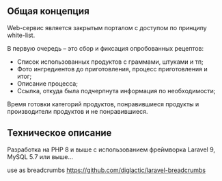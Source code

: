 ## Общая концепция

Web-сервис является закрытым порталом с доступом по принципу white-list.  

В первую очередь – это сбор и фиксация опробованных рецептов:
- Список использованных продуктов с граммами, штуками и тп;
- Фото ингредиентов до приготовления, процесс приготовления и итог;
- Описание процесса;
- Ссылка, откуда была подчерпнута информация по необходимости;


Время готовки категорий продуктов, понравившиеся продукты и производители продуктов и не понравившиеся.

## Техническое описание

Разработка на PHP 8 и выше с использованием фреймворка Laravel 9, MySQL 5.7 или выше...

use as breadcrumbs https://github.com/diglactic/laravel-breadcrumbs